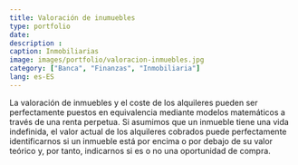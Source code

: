 ```yaml
---
title: Valoración de inumuebles
type: portfolio
date: 
description : 
caption: Inmobiliarias
image: images/portfolio/valoracion-inmuebles.jpg
category: ["Banca", "Finanzas", "Inmobiliaria"]
lang: es-ES
---
```


La valoración de inmuebles y el coste de los alquileres pueden ser perfectamente puestos en equivalencia mediante modelos matemáticos a través de una renta perpetua. Si asumimos que un inmueble tiene una vida indefinida, el valor actual de los alquileres cobrados puede perfectamente identificarnos si un inmueble está por encima o por debajo de su valor teórico y, por tanto, indicarnos si es o no una oportunidad de compra.
